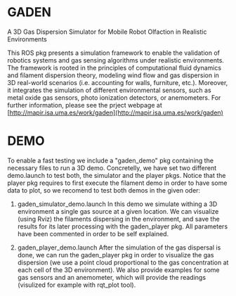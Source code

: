 # GADEN
A 3D Gas Dispersion Simulator for Mobile Robot Olfaction in Realistic Environments

This ROS pkg presents a simulation framework to enable the validation of robotics systems and gas sensing algorithms 
under realistic environments. The framework is rooted in the principles of computational fluid dynamics and filament 
dispersion theory, modeling wind flow and gas dispersion in 3D real-world scenarios (i.e. accounting for walls, furniture, etc.). 
Moreover, it integrates the simulation of different environmental sensors, such as metal oxide gas sensors, photo ionization 
detectors, or anemometers. For further information, please see the prject webpage at [http://mapir.isa.uma.es/work/gaden](http://mapir.isa.uma.es/work/gaden)

# DEMO
To enable a fast testing we include a "gaden_demo" pkg containing the necessary files to run a 3D demo. Concretelly, we have set two different demo.launch to test both, the simulator and the player pkgs. Notice that the player pkg requires to first execute the filament demo in order to have some data to plot, so we recomend to test both demos in the given oder:

1. gaden_simulator_demo.launch
In this demo we simulate withing a 3D environment a single gas source at a given location. We can visualize (using Rviz) the filaments dispersing in the environment, and save the results for its later processing with the gaden_player pkg. All parameters have been commented in order to be self explained.

2. gaden_player_demo.launch
After the simulation of the gas dispersal is done, we can run the gaden_player pkg in order to visualize the gas dispersion (we use a point cloud proportional to the gas concentration at each cell of the 3D environment). We also provide examples for some  gas sensors and an anemometer, which will provide the readings (visulized for example with rqt_plot tool).
